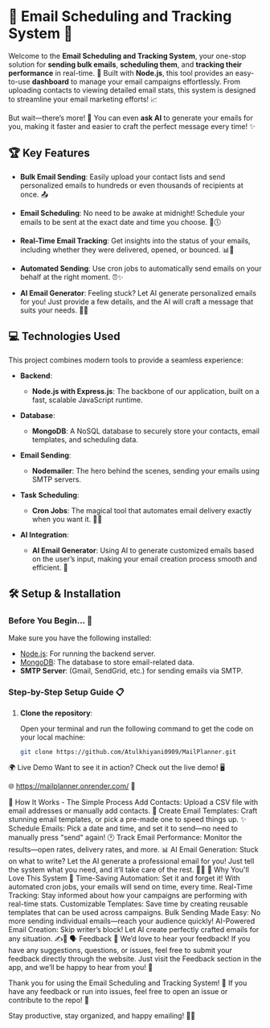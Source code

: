 # 📧 **Email Scheduling and Tracking System** 🚀

Welcome to the **Email Scheduling and Tracking System**, your one-stop solution for **sending bulk emails**, **scheduling them**, and **tracking their performance** in real-time. 🎉 Built with **Node.js**, this tool provides an easy-to-use **dashboard** to manage your email campaigns effortlessly. From uploading contacts to viewing detailed email stats, this system is designed to streamline your email marketing efforts! 📈

But wait—there’s more! 🤖 You can even **ask AI** to generate your emails for you, making it faster and easier to craft the perfect message every time! ✨

## 🏆 **Key Features** 

- **Bulk Email Sending**: Easily upload your contact lists and send personalized emails to hundreds or even thousands of recipients at once. 📤
  
- **Email Scheduling**: No need to be awake at midnight! Schedule your emails to be sent at the exact date and time you choose. 📅🕔

- **Real-Time Email Tracking**: Get insights into the status of your emails, including whether they were delivered, opened, or bounced. 📊👀

- **Automated Sending**: Use cron jobs to automatically send emails on your behalf at the right moment. ⏰✨

- **AI Email Generator**: Feeling stuck? Let AI generate personalized emails for you! Just provide a few details, and the AI will craft a message that suits your needs. 🧠💌

## 💻 **Technologies Used**

This project combines modern tools to provide a seamless experience:

- **Backend**: 
  - **Node.js with Express.js**: The backbone of our application, built on a fast, scalable JavaScript runtime.
  
- **Database**: 
  - **MongoDB**: A NoSQL database to securely store your contacts, email templates, and scheduling data.

- **Email Sending**: 
  - **Nodemailer**: The hero behind the scenes, sending your emails using SMTP servers.

- **Task Scheduling**: 
  - **Cron Jobs**: The magical tool that automates email delivery exactly when you want it. 🎩✨

- **AI Integration**:
  - **AI Email Generator**: Using AI to generate customized emails based on the user’s input, making your email creation process smooth and efficient. 🤖

## 🛠 **Setup & Installation**

### **Before You Begin...** 🧐

Make sure you have the following installed:

- [Node.js](https://nodejs.org/): For running the backend server.
- [MongoDB](https://www.mongodb.com/): The database to store email-related data.
- **SMTP Server**: (Gmail, SendGrid, etc.) for sending emails via SMTP.

### **Step-by-Step Setup Guide** 📋

1. **Clone the repository**:

   Open your terminal and run the following command to get the code on your local machine:

   ```bash
   git clone https://github.com/Atulkhiyani0909/MailPlanner.git


🌍 Live Demo
Want to see it in action? Check out the live demo! 🖥️

🌐 https://mailplanner.onrender.com/ 🎉

📧 How It Works - The Simple Process
Add Contacts: Upload a CSV file with email addresses or manually add contacts. 🎯
Create Email Templates: Craft stunning email templates, or pick a pre-made one to speed things up. ✨
Schedule Emails: Pick a date and time, and set it to send—no need to manually press "send" again! 🕐
Track Email Performance: Monitor the results—open rates, delivery rates, and more. 📊
AI Email Generation: Stuck on what to write? Let the AI generate a professional email for you! Just tell the system what you need, and it’ll take care of the rest. 💌🤖
🚀 Why You'll Love This System 🧡
Time-Saving Automation: Set it and forget it! With automated cron jobs, your emails will send on time, every time.
Real-Time Tracking: Stay informed about how your campaigns are performing with real-time stats.
Customizable Templates: Save time by creating reusable templates that can be used across campaigns.
Bulk Sending Made Easy: No more sending individual emails—reach your audience quickly!
AI-Powered Email Creation: Skip writer’s block! Let AI create perfectly crafted emails for any situation. ✍️🤖
🗣 Feedback 📣
We’d love to hear your feedback! If you have any suggestions, questions, or issues, feel free to submit your feedback directly through the website. Just visit the Feedback section in the app, and we’ll be happy to hear from you! 💬

Thank you for using the Email Scheduling and Tracking System! 🎉 If you have any feedback or run into issues, feel free to open an issue or contribute to the repo! 🚀

Stay productive, stay organized, and happy emailing! 📧💥